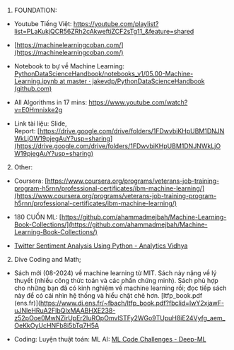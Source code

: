1. FOUNDATION: 
- Youtube Tiếng Việt: https://youtube.com/playlist?list=PLaKukjQCR56ZRh2cAkweftiZCF2sTg11_&feature=shared
- [https://machinelearningcoban.com/](https://machinelearningcoban.com/)
- Notebook to bự về Machine Learning: [PythonDataScienceHandbook/notebooks_v1/05.00-Machine-Learning.ipynb at master · jakevdp/PythonDataScienceHandbook (github.com)](https://github.com/jakevdp/PythonDataScienceHandbook/blob/master/notebooks_v1/05.00-Machine-Learning.ipynb)
- All Algorithms in 17 mins: https://www.youtube.com/watch?v=E0Hmnixke2g

- Link tài liệu: Slide, Report: [https://drive.google.com/drive/folders/1FDwvbiKHpUBM1DNJNWkLjOW19pjegAuY?usp=sharing](https://drive.google.com/drive/folders/1FDwvbiKHpUBM1DNJNWkLjOW19pjegAuY?usp=sharing)


2. Other: 
- Coursera: [https://www.coursera.org/programs/veterans-job-training-program-h5rnn/professional-certificates/ibm-machine-learning/](https://www.coursera.org/programs/veterans-job-training-program-h5rnn/professional-certificates/ibm-machine-learning/)
- 180 CUỐN ML: [https://github.com/ahammadmejbah/Machine-Learning-Book-Collections/](https://github.com/ahammadmejbah/Machine-Learning-Book-Collections/)


- [Twitter Sentiment Analysis Using Python - Analytics Vidhya](https://courses.analyticsvidhya.com/courses/twitter-sentiment-analysis)

2. Dive Coding and Math; 
- Sách mới (08-2024) về machine learning từ MIT. Sách này nặng về lý thuyết (nhiều công thức toán và các phần chứng minh). Sách phù hợp cho những bạn đã có kinh nghiệm về machine learning rồi; đọc tiếp sách này để có cái nhìn hệ thống và hiểu chặt chẽ hơn.
[ltfp_book.pdf (ens.fr)](https://www.di.ens.fr/~fbach/ltfp_book.pdf?fbclid=IwY2xjawF-uJNleHRuA2FlbQIxMAABHXE238-z52pOoe0MwNZirUpEr2IuROpOmvlSTFy2WGo9TUpuH8iE24Vyfg_aem_OeKkOyUcHNFb8i5bTq7H5A

- Coding: Luyện thuật toán: ML AI: [ML Code Challenges - Deep-ML](https://www.deep-ml.com/?page=3&difficulty=&category=&solved=)